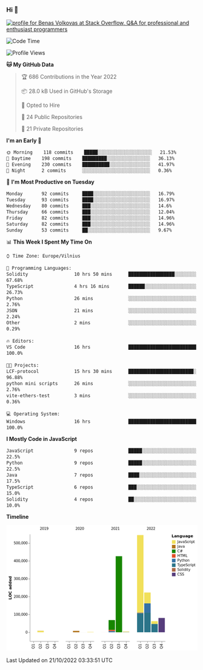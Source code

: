 ### Hi 👋
<a href="https://stackoverflow.com/users/14954249/benas-volkovas"><img src="https://stackoverflow.com/users/flair/14954249.png?theme=dark" width="208" height="58" alt="profile for Benas Volkovas at Stack Overflow, Q&amp;A for professional and enthusiast programmers" title="profile for Benas Volkovas at Stack Overflow, Q&amp;A for professional and enthusiast programmers"></a>

<!--START_SECTION:waka-->
![Code Time](http://img.shields.io/badge/Code%20Time-1%2C002%20hrs%2033%20mins-blue)

![Profile Views](http://img.shields.io/badge/Profile%20Views-0-blue)

**🐱 My GitHub Data** 

> 🏆 686 Contributions in the Year 2022
 > 
> 📦 28.0 kB Used in GitHub's Storage 
 > 
> 💼 Opted to Hire
 > 
> 📜 24 Public Repositories 
 > 
> 🔑 21 Private Repositories  
 > 
**I'm an Early 🐤** 

```text
🌞 Morning    118 commits    █████░░░░░░░░░░░░░░░░░░░░   21.53% 
🌆 Daytime    198 commits    █████████░░░░░░░░░░░░░░░░   36.13% 
🌃 Evening    230 commits    ██████████░░░░░░░░░░░░░░░   41.97% 
🌙 Night      2 commits      ░░░░░░░░░░░░░░░░░░░░░░░░░   0.36%

```
📅 **I'm Most Productive on Tuesday** 

```text
Monday       92 commits     ████░░░░░░░░░░░░░░░░░░░░░   16.79% 
Tuesday      93 commits     ████░░░░░░░░░░░░░░░░░░░░░   16.97% 
Wednesday    80 commits     ███░░░░░░░░░░░░░░░░░░░░░░   14.6% 
Thursday     66 commits     ███░░░░░░░░░░░░░░░░░░░░░░   12.04% 
Friday       82 commits     ███░░░░░░░░░░░░░░░░░░░░░░   14.96% 
Saturday     82 commits     ███░░░░░░░░░░░░░░░░░░░░░░   14.96% 
Sunday       53 commits     ██░░░░░░░░░░░░░░░░░░░░░░░   9.67%

```


📊 **This Week I Spent My Time On** 

```text
⌚︎ Time Zone: Europe/Vilnius

💬 Programming Languages: 
Solidity                 10 hrs 50 mins      █████████████████░░░░░░░░   67.68% 
TypeScript               4 hrs 16 mins       ██████░░░░░░░░░░░░░░░░░░░   26.73% 
Python                   26 mins             ░░░░░░░░░░░░░░░░░░░░░░░░░   2.76% 
JSON                     21 mins             ░░░░░░░░░░░░░░░░░░░░░░░░░   2.24% 
Other                    2 mins              ░░░░░░░░░░░░░░░░░░░░░░░░░   0.29%

🔥 Editors: 
VS Code                  16 hrs              █████████████████████████   100.0%

🐱‍💻 Projects: 
LCF-protocol             15 hrs 30 mins      ████████████████████████░   96.88% 
python mini scripts      26 mins             ░░░░░░░░░░░░░░░░░░░░░░░░░   2.76% 
vite-ethers-test         3 mins              ░░░░░░░░░░░░░░░░░░░░░░░░░   0.36%

💻 Operating System: 
Windows                  16 hrs              █████████████████████████   100.0%

```

**I Mostly Code in JavaScript** 

```text
JavaScript               9 repos             █████░░░░░░░░░░░░░░░░░░░░   22.5% 
Python                   9 repos             █████░░░░░░░░░░░░░░░░░░░░   22.5% 
Java                     7 repos             ████░░░░░░░░░░░░░░░░░░░░░   17.5% 
TypeScript               6 repos             ███░░░░░░░░░░░░░░░░░░░░░░   15.0% 
Solidity                 4 repos             ██░░░░░░░░░░░░░░░░░░░░░░░   10.0%

```


**Timeline**

![Chart not found](https://raw.githubusercontent.com/BenasVolkovas/BenasVolkovas/main/charts/bar_graph.png) 


 Last Updated on 21/10/2022 03:33:51 UTC
<!--END_SECTION:waka-->
